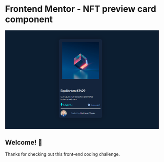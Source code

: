 # Frontend Mentor - NFT preview card component

![Design preview for the NFT preview card component coding challenge](./images/desafio.png)

## Welcome! 👋

Thanks for checking out this front-end coding challenge.

